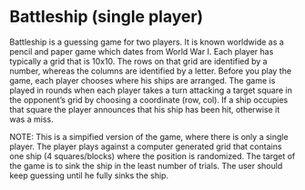 # Battleship (single player)

Battleship is a guessing game for two players. It is known worldwide as a pencil and paper game which dates from World War I. 
Each player has typically a grid that is 10x10. 
The rows on that grid are identified by a number, whereas the columns are identified by a letter.
Before you play the game, each player chooses where his ships are arranged.
The game is played in rounds when each player takes a turn attacking a target square in the opponent’s grid by choosing a coordinate (row, col). 
If a ship occupies that square the player announces that his ship has been hit, otherwise it was a miss.

NOTE:
This is a simpified version of the game, where there is only a single player. 
The player plays against a computer generated grid that contains one ship (4 squares/blocks) where the position is randomized.
The target of the game is to sink the ship in the least number of trials.
The user should keep guessing until he fully sinks the ship.
